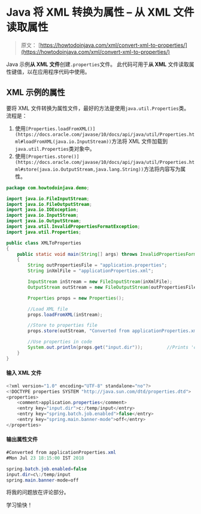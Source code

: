 # Java 将 XML 转换为属性 – 从 XML 文件读取属性

> 原文： [https://howtodoinjava.com/xml/convert-xml-to-properties/](https://howtodoinjava.com/xml/convert-xml-to-properties/)

Java 示例**从 XML 文件**创建`.properties`文件。 此代码可用于**从 XML** 文件读取属性键值，以在应用程序代码中使用。

## XML 示例的属性

要将 XML 文件转换为属性文件，最好的方法是使用`java.util.Properties`类。 流程是：

1.  使用`[Properties.loadFromXML()](https://docs.oracle.com/javase/10/docs/api/java/util/Properties.html#loadFromXML(java.io.InputStream))`方法将 XML 文件加载到`java.util.Properties`类对象中。
2.  使用`[Properties.store()](https://docs.oracle.com/javase/10/docs/api/java/util/Properties.html#store(java.io.OutputStream,java.lang.String))`方法将内容写为属性。

```java
package com.howtodoinjava.demo;

import java.io.FileInputStream;
import java.io.FileOutputStream;
import java.io.IOException;
import java.io.InputStream;
import java.io.OutputStream;
import java.util.InvalidPropertiesFormatException;
import java.util.Properties;

public class XMLToProperties 
{
	public static void main(String[] args) throws InvalidPropertiesFormatException, IOException 
	{
		String outPropertiesFile = "application.properties";
		String inXmlFile = "applicationProperties.xml";

		InputStream inStream = new FileInputStream(inXmlFile);			//Input XML File
		OutputStream outStream = new FileOutputStream(outPropertiesFile);	//Output properties File

		Properties props = new Properties();

		//Load XML file
		props.loadFromXML(inStream);

		//Store to properties file
		props.store(outStream, "Converted from applicationProperties.xml");

		//Use properties in code
		System.out.println(props.get("input.dir"));			//Prints 'c:/temp/input'
	}
}

```

#### 输入 XML 文件

```java
<?xml version="1.0" encoding="UTF-8" standalone="no"?>
<!DOCTYPE properties SYSTEM "http://java.sun.com/dtd/properties.dtd">
<properties>
	<comment>application.properties</comment>
	<entry key="input.dir">c:/temp/input</entry>
	<entry key="spring.batch.job.enabled">false</entry>
	<entry key="spring.main.banner-mode">off</entry>
</properties>

```

#### 输出属性文件

```java
#Converted from applicationProperties.xml
#Mon Jul 23 18:15:00 IST 2018

spring.batch.job.enabled=false
input.dir=c\:/temp/input
spring.main.banner-mode=off

```

将我的问题放在评论部分。

学习愉快！